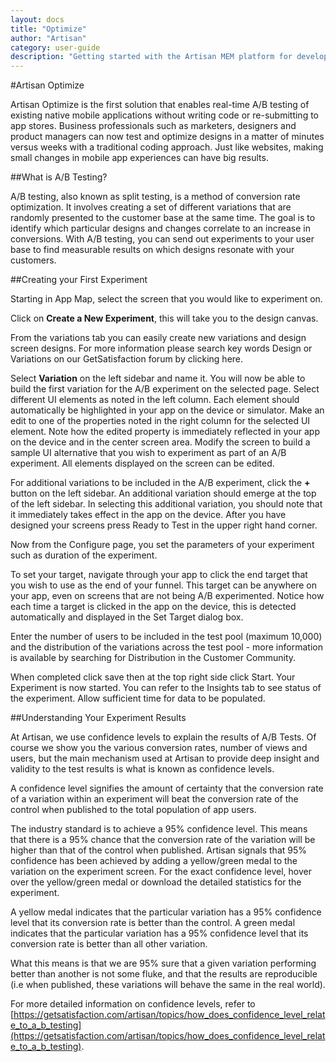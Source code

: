 ```yaml
---
layout: docs
title: "Optimize"
author: "Artisan"
category: user-guide
description: "Getting started with the Artisan MEM platform for developers."
---
```

#Artisan Optimize

Artisan Optimize is the first solution that enables real-time A/B testing of existing native mobile applications without writing code or re-submitting to app stores. Business professionals such as marketers, designers and product managers can now test and optimize designs in a matter of minutes versus weeks with a traditional coding approach. Just like websites, making small changes in mobile app experiences can have big results.

##What is A/B Testing?

A/B testing, also known as split testing, is a method of conversion rate optimization. It involves creating a set of different variations that are randomly presented to the customer base at the same time. The goal is to identify which particular designs and changes correlate to an increase in conversions. With A/B testing, you can send out experiments to your user base to find measurable results on which designs resonate with your customers.

##Creating your First Experiment

Starting in App Map, select the screen that you would like to experiment on. 

Click on **Create a New Experiment**, this will take you to the design canvas. 

From the variations tab you can easily create new variations and design screen designs. For more information please search key words Design or Variations on our GetSatisfaction forum by clicking here. 

Select **Variation** on the left sidebar and name it. You will now be able to build the first variation for the A/B experiment on the selected page. Select different UI elements as noted in the left column. Each element should automatically be highlighted in your app on the device or simulator. Make an edit to one of the properties noted in the right column for the selected UI element. Note how the edited property is immediately reflected in your app on the device and in the center screen area. Modify the screen to build a sample UI alternative that you wish to experiment as part of an A/B experiment. All elements displayed on the screen can be edited. 

For additional variations to be included in the A/B experiment, click the **+** button on the left sidebar. An additional variation should emerge at the top of the left sidebar. In selecting this additional variation, you should note that it immediately takes effect in the app on the device. After you have designed your screens press Ready to Test in the upper right hand corner. 

Now from the Configure page, you set the parameters of your experiment such as duration of the experiment. 

To set your target, navigate through your app to click the end target that you wish to use as the end of your funnel. This target can be anywhere on your app, even on screens that are not being A/B experimented. Notice how each time a target is clicked in the app on the device, this is detected automatically and displayed in the Set Target dialog box. 

Enter the number of users to be included in the test pool (maximum 10,000) and the distribution of the variations across the test pool - more information is available by searching for Distribution in the Customer Community. 

When completed click save then at the top right side click Start. Your Experiment is now started. You can refer to the Insights tab to see status of the experiment. Allow sufficient time for data to be populated.

##Understanding Your Experiment Results

At Artisan, we use confidence levels to explain the results of A/B Tests. Of course we show you the various conversion rates, number of views and users, but the main mechanism used at Artisan to provide deep insight and validity to the test results is what is known as confidence levels.

A confidence level signifies the amount of certainty that the conversion rate of a variation within an experiment will beat the conversion rate of the control when published to the total population of app users. 

The industry standard is to achieve a 95% confidence level. This means that there is a 95% chance that the conversion rate of the variation will be higher than that of the control when published. Artisan signals that 95% confidence has been achieved by adding a yellow/green medal to the variation on the experiment screen. For the exact confidence level, hover over the yellow/green medal or download the detailed statistics for the experiment. 

A yellow medal indicates that the particular variation has a 95% confidence level that its conversion rate is better than the control. A green medal indicates that the particular variation has a 95% confidence level that its conversion rate is better than all other variation. 

What this means is that we are 95% sure that a given variation performing better than another is not some fluke, and that the results are reproducible (i.e when published, these variations will behave the same in the real world). 

For more detailed information on confidence levels, refer to [https://getsatisfaction.com/artisan/topics/how_does_confidence_level_relate_to_a_b_testing](https://getsatisfaction.com/artisan/topics/how_does_confidence_level_relate_to_a_b_testing).





